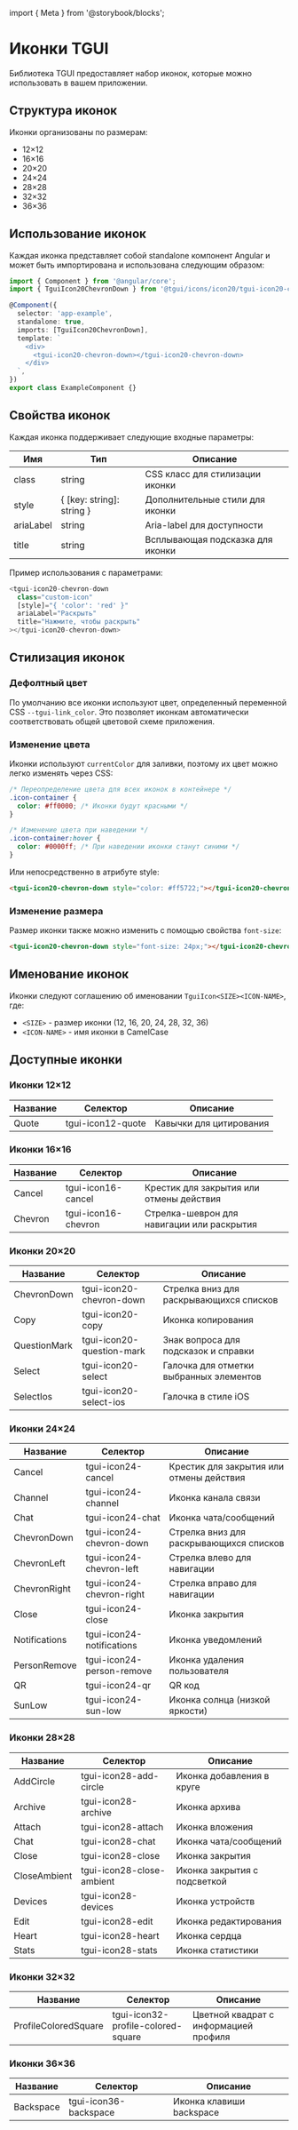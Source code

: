 import { Meta } from '@storybook/blocks';

<Meta title="Icons/Documentation" />

# Иконки TGUI

Библиотека TGUI предоставляет набор иконок, которые можно использовать в вашем приложении.

## Структура иконок

Иконки организованы по размерам:
- 12×12
- 16×16
- 20×20
- 24×24
- 28×28
- 32×32
- 36×36

## Использование иконок

Каждая иконка представляет собой standalone компонент Angular и может быть импортирована и использована следующим образом:

```typescript
import { Component } from '@angular/core';
import { TguiIcon20ChevronDown } from '@tgui/icons/icon20/tgui-icon20-chevron-down';

@Component({
  selector: 'app-example',
  standalone: true,
  imports: [TguiIcon20ChevronDown],
  template: `
    <div>
      <tgui-icon20-chevron-down></tgui-icon20-chevron-down>
    </div>
  `,
})
export class ExampleComponent {}
```

## Свойства иконок

Каждая иконка поддерживает следующие входные параметры:

| Имя | Тип | Описание |
|-----|-----|----------|
| class | string | CSS класс для стилизации иконки |
| style | { [key: string]: string } | Дополнительные стили для иконки |
| ariaLabel | string | Aria-label для доступности |
| title | string | Всплывающая подсказка для иконки |

Пример использования с параметрами:

```typescript
<tgui-icon20-chevron-down 
  class="custom-icon"
  [style]="{ 'color': 'red' }"
  ariaLabel="Раскрыть"
  title="Нажмите, чтобы раскрыть"
></tgui-icon20-chevron-down>
```

## Стилизация иконок

### Дефолтный цвет

По умолчанию все иконки используют цвет, определенный переменной CSS `--tgui-link_color`. Это позволяет иконкам автоматически соответствовать общей цветовой схеме приложения.

### Изменение цвета

Иконки используют `currentColor` для заливки, поэтому их цвет можно легко изменять через CSS:

```css
/* Переопределение цвета для всех иконок в контейнере */
.icon-container {
  color: #ff0000; /* Иконки будут красными */
}

/* Изменение цвета при наведении */
.icon-container:hover {
  color: #0000ff; /* При наведении иконки станут синими */
}
```

Или непосредственно в атрибуте style:

```html
<tgui-icon20-chevron-down style="color: #ff5722;"></tgui-icon20-chevron-down>
```

### Изменение размера

Размер иконки также можно изменить с помощью свойства `font-size`:

```html
<tgui-icon20-chevron-down style="font-size: 24px;"></tgui-icon20-chevron-down>
```

## Именование иконок

Иконки следуют соглашению об именовании `TguiIcon<SIZE><ICON-NAME>`, где:
- `<SIZE>` - размер иконки (12, 16, 20, 24, 28, 32, 36)
- `<ICON-NAME>` - имя иконки в CamelCase 

## Доступные иконки

### Иконки 12×12

| Название | Селектор | Описание |
|----------|----------|----------|
| Quote | tgui-icon12-quote | Кавычки для цитирования |

### Иконки 16×16

| Название | Селектор | Описание |
|----------|----------|----------|
| Cancel | tgui-icon16-cancel | Крестик для закрытия или отмены действия |
| Chevron | tgui-icon16-chevron | Стрелка-шеврон для навигации или раскрытия |

### Иконки 20×20

| Название | Селектор | Описание |
|----------|----------|----------|
| ChevronDown | tgui-icon20-chevron-down | Стрелка вниз для раскрывающихся списков |
| Copy | tgui-icon20-copy | Иконка копирования |
| QuestionMark | tgui-icon20-question-mark | Знак вопроса для подсказок и справки |
| Select | tgui-icon20-select | Галочка для отметки выбранных элементов |
| SelectIos | tgui-icon20-select-ios | Галочка в стиле iOS |

### Иконки 24×24

| Название | Селектор | Описание |
|----------|----------|----------|
| Cancel | tgui-icon24-cancel | Крестик для закрытия или отмены действия |
| Channel | tgui-icon24-channel | Иконка канала связи |
| Chat | tgui-icon24-chat | Иконка чата/сообщений |
| ChevronDown | tgui-icon24-chevron-down | Стрелка вниз для раскрывающихся списков |
| ChevronLeft | tgui-icon24-chevron-left | Стрелка влево для навигации |
| ChevronRight | tgui-icon24-chevron-right | Стрелка вправо для навигации |
| Close | tgui-icon24-close | Иконка закрытия |
| Notifications | tgui-icon24-notifications | Иконка уведомлений |
| PersonRemove | tgui-icon24-person-remove | Иконка удаления пользователя |
| QR | tgui-icon24-qr | QR код |
| SunLow | tgui-icon24-sun-low | Иконка солнца (низкой яркости) |

### Иконки 28×28

| Название | Селектор | Описание |
|----------|----------|----------|
| AddCircle | tgui-icon28-add-circle | Иконка добавления в круге |
| Archive | tgui-icon28-archive | Иконка архива |
| Attach | tgui-icon28-attach | Иконка вложения |
| Chat | tgui-icon28-chat | Иконка чата/сообщений |
| Close | tgui-icon28-close | Иконка закрытия |
| CloseAmbient | tgui-icon28-close-ambient | Иконка закрытия с подсветкой |
| Devices | tgui-icon28-devices | Иконка устройств |
| Edit | tgui-icon28-edit | Иконка редактирования |
| Heart | tgui-icon28-heart | Иконка сердца |
| Stats | tgui-icon28-stats | Иконка статистики |

### Иконки 32×32

| Название | Селектор | Описание |
|----------|----------|----------|
| ProfileColoredSquare | tgui-icon32-profile-colored-square | Цветной квадрат с информацией профиля |

### Иконки 36×36

| Название | Селектор | Описание |
|----------|----------|----------|
| Backspace | tgui-icon36-backspace | Иконка клавиши backspace | 